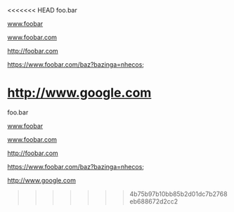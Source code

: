 <<<<<<< HEAD
foo.bar

www.foobar

www.foobar.com

http://foobar.com

https://www.foobar.com/baz?bazinga=nhecos;

<a href="http://www.google.com/">http://www.google.com</a>
=======
foo.bar

www.foobar

www.foobar.com

http://foobar.com

https://www.foobar.com/baz?bazinga=nhecos;

<a href="http://www.google.com/">http://www.google.com</a>
>>>>>>> 4b75b97b10bb85b2d01dc7b2768eb688672d2cc2

